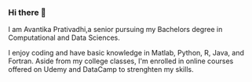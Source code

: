 ### Hi there 👋

I am Avantika Prativadhi,a senior pursuing my Bachelors degree in Computational and Data Sciences. 

I enjoy coding and have basic knowledge in Matlab, Python, R, Java, and Fortran. Aside from my college classes, I'm enrolled in online courses offered on Udemy and DataCamp to strenghten my skills. 



<!--
**aprativ/aprativ** is a ✨ _special_ ✨ repository because its `README.md` (this file) appears on your GitHub profile.

Here are some ideas to get you started:

- 🔭 I’m currently working on ...
- 🌱 I’m currently learning ...
- 👯 I’m looking to collaborate on ...
- 🤔 I’m looking for help with ...
- 💬 Ask me about ...
- 📫 How to reach me: ...
- 😄 Pronouns: ...
- ⚡ Fun fact: ...
-->
